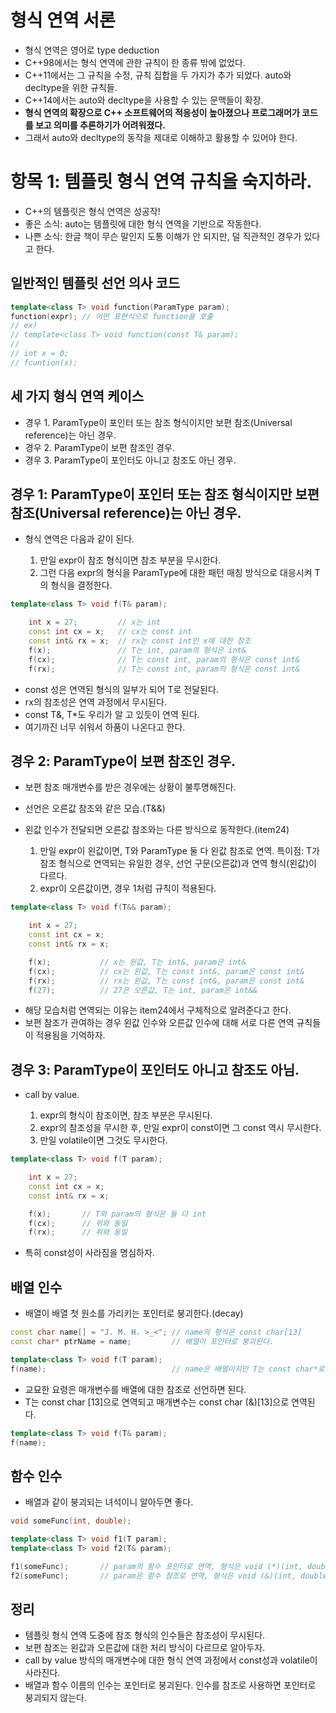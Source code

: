 # 형식 연역 서론

* 형식 연역은 영어로 type deduction
* C++98에서는 형식 연역에 관한 규칙이 한 종류 밖에 없었다.
* C++11에서는 그 규칙을 수정, 규칙 집합을 두 가지가 추가 되었다. auto와 decltype을 위한 규칙들.
* C++14에서는 auto와 decltype을 사용할 수 있는 문맥들이 확장.
* **형식 연역의 확장으로 C++ 소프트웨어의 적응성이 높아졌으나 프로그래머가 코드를 보고 의미를 추론하기가 어려워졌다.**
* 그래서 auto와 decltype의 동작을 제대로 이해하고 활용할 수 있어야 한다.

# 항목 1: 템플릿 형식 연역 규칙을 숙지하라.

* C++의 템플릿은 형식 연역은 성공작!
* 좋은 소식: auto는 템플릿에 대한 형식 연역을 기반으로 작동한다.
* 나쁜 소식: 한글 책이 무슨 말인지 도통 이해가 안 되지만, 덜 직관적인 경우가 있다고 한다.

## 일반적인 템플릿 선언 의사 코드

```cpp
template<class T> void function(ParamType param);
function(expr); // 어떤 표현식으로 function을 호출
// ex)
// template<class T> void function(const T& param);
//
// int x = 0;
// fcuntion(x);
```

## 세 가지 형식 연역 케이스

* 경우 1. ParamType이 포인터 또는 참조 형식이지만 보편 참조(Universal reference)는 아닌 경우.
* 경우 2. ParamType이 보편 참조인 경우.
* 경우 3. ParamType이 포인터도 아니고 참조도 아닌 경우.

## 경우 1: ParamType이 포인터 또는 참조 형식이지만 보편 참조(Universal reference)는 아닌 경우.

* 형식 연역은 다음과 같이 된다.

    1. 만일 expr이 참조 형식이면 참조 부분을 무시한다.
    2. 그런 다음 expr의 형식을 ParamType에 대한 패턴 매칭 방식으로 대응시켜 T의 형식을 결정한다.

```cpp
template<class T> void f(T& param);

    int x = 27;         // x는 int
    const int cx = x;   // cx는 const int
    const int& rx = x;  // rx는 const int인 x에 대한 참조
    f(x);               // T는 int, param의 형식은 int&
    f(cx);              // T는 const int, param의 형식은 const int&
    f(rx);              // T는 const int, param의 형식은 const int&
```

* const 성은 연역된 형식의 일부가 되어 T로 전달된다.
* rx의 참조성은 연역 과정에서 무시된다.
* const T&, T*도 우리가 알 고 있듯이 연역 된다.
* 여기까진 너무 쉬워서 하품이 나온다고 한다.

## 경우 2: ParamType이 보편 참조인 경우.

* 보편 참조 매개변수를 받은 경우에는 상황이 불투명해진다.
* 선언은 오른값 참조와 같은 모습.(T&&)
* 왼값 인수가 전달되면 오른값 참조와는 다른 방식으로 동작한다.(item24)

    1. 만일 expr이 왼값이면, T와 ParamType 둘 다 왼값 참조로 연역. 특이점: T가 참조 형식으로 연역되는 유일한 경우, 선언 구문(오른값)과 연역 형식(왼값)이 다르다.
    2. expr이 오른값이면, 경우 1처럼 규칙이 적용된다.

```cpp
template<class T> void f(T&& param);

    int x = 27;
    const int cx = x;
    const int& rx = x;

    f(x);           // x는 왼값, T는 int&, param은 int&
    f(cx);          // cx는 왼값, T는 const int&, param은 const int&
    f(rx);          // rx는 왼값, T는 const int&, param은 const int&
    f(27);          // 27은 오른값, T는 int, param은 int&&
```

* 해당 모습처럼 연역되는 이유는 item24에서 구체적으로 알려준다고 한다.
* 보편 참조가 관여하는 경우 왼값 인수와 오른값 인수에 대해 서로 다른 연역 규칙들이 적용됨을 기억하자.

## 경우 3: ParamType이 포인터도 아니고 참조도 아님.

* call by value.

    1. expr의 형식이 참조이면, 참조 부분은 무시된다.
    2. expr의 참조성을 무시한 후, 만일 expr이 const이면 그 const 역시 무시한다.
    3. 만일 volatile이면 그것도 무시한다.

```cpp
template<class T> void f(T param);

    int x = 27;
    const int cx = x;
    const int& rx = x;

    f(x);       // T와 param의 형식은 둘 다 int
    f(cx);      // 위와 동일
    f(rx);      // 위와 동일
```

* 특히 const성이 사라짐을 명심하자.

## 배열 인수

* 배열이 배열 첫 원소를 가리키는 포인터로 붕괴한다.(decay)

```cpp
const char name[] = "J. M. H. >_<"; // name의 형식은 const char[13]
const char* ptrName = name;         // 배열이 포인터로 붕괴된다.

template<class T> void f(T param);
f(name);                            // name은 배열이지만 T는 const char*로 연역된다.
```

* 교묘한 요령은 매개변수를 배열에 대한 참조로 선언하면 된다.
* T는 const char [13]으로 연역되고 매개변수는 const char (&)[13]으로 연역된다.

```cpp
template<class T> void f(T& param);
f(name);
```

## 함수 인수

* 배열과 같이 붕괴되는 녀석이니 알아두면 좋다.

```cpp
void someFunc(int, double);

template<class T> void f1(T param);
template<class T> void f2(T& param);

f1(someFunc);       // param의 함수 포인터로 연역, 형식은 void (*)(int, double)
f2(someFunc);       // param은 함수 참조로 연역, 형식은 void (&)(int, double)
```

## 정리

* 템플릿 형식 연역 도중에 참조 형식의 인수들은 참조성이 무시된다.
* 보편 참조는 왼값과 오른값에 대한 처리 방식이 다르므로 알아두자.
* call by value 방식의 매개변수에 대한 형식 연역 과정에서 const성과 volatile이 사라진다.
* 배열과 함수 이름의 인수는 포인터로 붕괴된다. 인수를 참조로 사용하면 포인터로 붕괴되지 않는다.